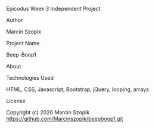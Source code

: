 Epicodus Week 3 Independent Project

Author

Marcin Szopik

Project Name

Beep-Boop1

About

Technologies Used

HTML, CSS, Javascript, Bootstrap, jQuery, looping, arrays

 
License

Copyright (c) 2020 Marcin Szopik https://github.com/Marcinszopik/beepboop1.git
